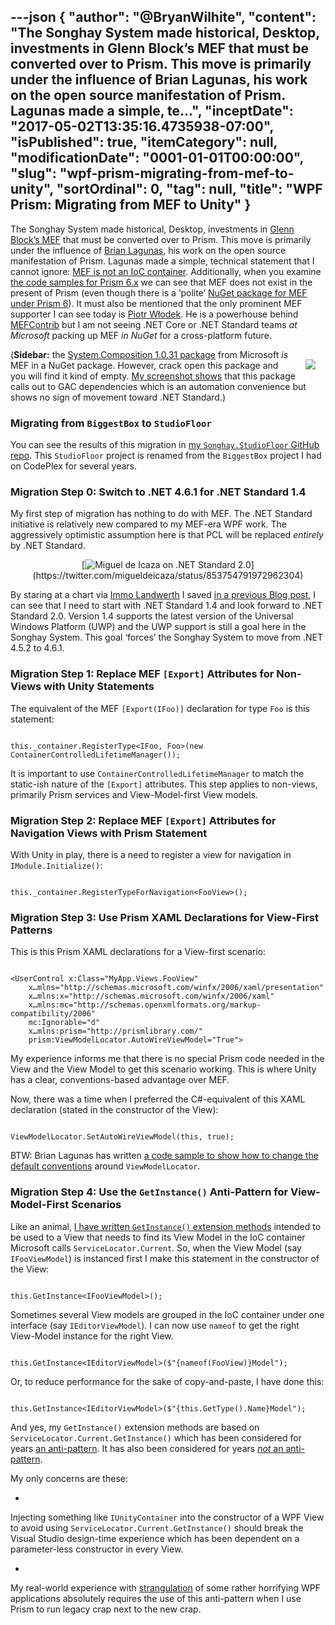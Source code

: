 ---json
{
  "author": "@BryanWilhite",
  "content": "The Songhay System made historical, Desktop, investments in Glenn Block’s MEF that must be converted over to Prism. This move is primarily under the influence of Brian Lagunas, his work on the open source manifestation of Prism. Lagunas made a simple, te...",
  "inceptDate": "2017-05-02T13:35:16.4735938-07:00",
  "isPublished": true,
  "itemCategory": null,
  "modificationDate": "0001-01-01T00:00:00",
  "slug": "wpf-prism-migrating-from-mef-to-unity",
  "sortOrdinal": 0,
  "tag": null,
  "title": "WPF Prism: Migrating from MEF to Unity"
}
---

The Songhay System made historical, Desktop, investments in [Glenn Block’s MEF](https://www.hanselminutes.com/148/mef-managed-extensibility-framework-with-glenn-block) that must be converted over to Prism. This move is primarily under the influence of [Brian Lagunas](https://github.com/brianlagunas), his work on the open source manifestation of Prism. Lagunas made a simple, technical statement that I cannot ignore: [MEF is not an IoC container](http://stackoverflow.com/questions/216565/why-exactly-isnt-mef-a-di-ioc-container). Additionally, when you examine [the code samples for Prism 6.x](https://github.com/PrismLibrary/Prism-Samples-Wpf) we can see that MEF does not exist in the present of Prism (even though there is a ‘polite’ [NuGet package for MEF under Prism 6](https://www.nuget.org/packages/Prism.Mef/)). It must also be mentioned that the only prominent MEF supporter I can see today is [Piotr Włodek](https://github.com/pwlodek). He is a powerhouse behind [MEFContrib](https://github.com/pwlodek/MefContrib) but I am not seeing .NET Core or .NET Standard teams *at Microsoft* packing up MEF *in NuGet* for a cross-platform future.

[<img src="https://farm3.staticflickr.com/2848/34415141695_8456bc59ef_m_d.jpg" style="float:right;margin:16px;">](https://www.flickr.com/photos/wilhite/34415141695/in/dateposted-public/) (**Sidebar:** the [System.Composition 1.0.31 package](https://www.nuget.org/packages/System.Composition/) from Microsoft *is* MEF in a NuGet package. However, crack open this package and you will find it kind of empty. [My screenshot shows](https://www.flickr.com/photos/wilhite/34415141695/in/dateposted-public/) that this package calls out to GAC dependencies which is an automation convenience but shows no sign of movement toward .NET Standard.) 

### Migrating from `BiggestBox` to `StudioFloor`

You can see the results of this migration in [my `Songhay.StudioFloor` GitHub repo](https://github.com/BryanWilhite/Songhay.StudioFloor). This `StudioFloor` project is renamed from the `BiggestBox` project I had on CodePlex for several years.

### Migration Step 0: Switch to .NET 4.6.1 for .NET Standard 1.4

My first step of migration has nothing to do with MEF. The .NET Standard initiative is relatively new compared to my MEF-era WPF work. The aggressively optimistic assumption here is that PCL will be replaced *entirely* by .NET Standard.
<div style="text-align:center">[<img alt="Miguel de Icaza on .NET Standard 2.0" src="https://farm5.staticflickr.com/4185/33571835814_7cb660074d_o_d.png">](https://twitter.com/migueldeicaza/status/853754791972962304)</div>

By staring at a chart via [Immo Landwerth](https://twitter.com/terrajobst) I saved [in a previous Blog post](http://songhayblog.azurewebsites.net/entry/songhay-studio-net-standard-with-songhay-standard-core), I can see that I need to start with .NET Standard 1.4 and look forward to .NET Standard 2.0. Version 1.4 supports the latest version of the Universal Windows Platform (UWP) and the UWP support is still a goal here in the Songhay System. This goal ‘forces’ the Songhay System to move from .NET 4.5.2 to 4.6.1.

### Migration Step 1: Replace MEF `[Export]` Attributes for Non-Views with Unity Statements

The equivalent of the MEF `[Export(IFoo)]` declaration for type `Foo` is this statement:

<code class="lang-C#">
this._container.RegisterType&lt;IFoo, Foo&gt;(new ContainerControlledLifetimeManager());
</code>

It is important to use `ContainerControlledLifetimeManager` to match the static-ish nature of the `[Export]` attributes. This step applies to non-views, primarily Prism services and View-Model-first View models.

### Migration Step 2: Replace MEF `[Export]` Attributes for Navigation Views with Prism Statement

With Unity in play, there is a need to register a view for navigation in `IModule.Initialize()`:

<code class="lang-C#">
this._container.RegisterTypeForNavigation&lt;FooView&gt;();
</code>

### Migration Step 3: Use Prism XAML Declarations for View-First Patterns

This is this Prism XAML declarations for a View-first scenario:

<code class="lang-XAML">
&lt;UserControl x:Class="MyApp.Views.FooView"
    x…mlns="http://schemas.microsoft.com/winfx/2006/xaml/presentation"
    x…mlns:x="http://schemas.microsoft.com/winfx/2006/xaml"
    x…mlns:mc="http://schemas.openxmlformats.org/markup-compatibility/2006"
    mc:Ignorable="d"
    x…mlns:prism="http://prismlibrary.com/"
    prism:ViewModelLocator.AutoWireViewModel="True"&gt;
</code>

My experience informs me that there is no special Prism code needed in the View and the View Model to get this scenario working. This is where Unity has a clear, conventions-based advantage over MEF.

Now, there was a time when I preferred the C#-equivalent of this XAML declaration (stated in the constructor of the View):

<code class="lang-C#">
ViewModelLocator.SetAutoWireViewModel(this, true);
</code>

BTW: Brian Lagunas has written [a code sample to show how to change the default conventions](https://github.com/PrismLibrary/Prism-Samples-Wpf/blob/master/9-ChangeConvention/ViewModelLocator/Bootstrapper.cs) around `ViewModelLocator`.

### Migration Step 4: Use the `GetInstance()` Anti-Pattern for View-Model-First Scenarios

Like an animal, [I have written `GetInstance()` extension methods](https://github.com/BryanWilhite/Songhay.Mvvm/blob/master/Songhay.Mvvm/Extensions/IViewExtensions.cs) intended to be used to a View that needs to find its View Model in the IoC container Microsoft calls `ServiceLocator.Current`. So, when the View Model (say `IFooViewModel`) is instanced first I make this statement in the constructor of the View:

<code class="lang-C#">
this.GetInstance&lt;IFooViewModel&gt;();
</code>

Sometimes several View models are grouped in the IoC container under one interface (say `IEditorViewModel`). I can now use `nameof` to get the right View-Model instance for the right View.

<code class="lang-C#">
this.GetInstance&lt;IEditorViewModel&gt;($"{nameof(FooView)}Model");
</code>

Or, to reduce performance for the sake of copy-and-paste, I have done this:

<code class="lang-C#">
this.GetInstance&lt;IEditorViewModel&gt;($"{this.GetType().Name}Model");
</code>

And yes, my `GetInstance()` extension methods are based on `ServiceLocator.Current.GetInstance()` which has been considered for years [an anti-pattern](http://blog.ploeh.dk/2010/02/03/ServiceLocatorisanAnti-Pattern/). It has also been considered for years [*not* an anti-pattern](http://blog.gauffin.org/2012/09/service-locator-is-not-an-anti-pattern/).

My only concerns are these:

*   

Injecting something like `IUnityContainer` into the constructor of a WPF View to avoid using `ServiceLocator.Current.GetInstance()` should break the Visual Studio design-time experience which has been dependent on a parameter-less constructor in every View.

*   

My real-world experience with [strangulation](http://agilefromthegroundup.blogspot.com/2011/03/strangulation-pattern-of-choice-for.html) of some rather horrifying WPF applications absolutely requires the use of this anti-pattern when I use Prism to run legacy crap next to the new crap.
